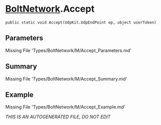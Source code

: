 # [BoltNetwork](Types/BoltNetwork.md).Accept
`public static void Accept(UdpKit.UdpEndPoint ep, object userToken)`
## Parameters
Missing File 'Types/BoltNetwork/M/Accept_Parameters.md'
## Summary
Missing File 'Types/BoltNetwork/M/Accept_Summary.md'
## Example
Missing File 'Types/BoltNetwork/M/Accept_Example.md'

*THIS IS AN AUTOGENERATED FILE, DO NOT EDIT*
